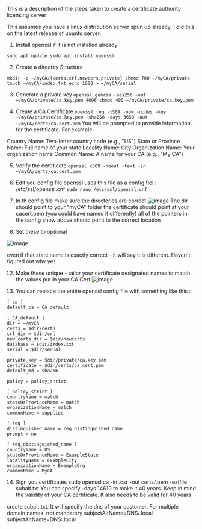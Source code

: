 This is a description of the steps taken to create a certificate authority licensing server

This assumes you have a linux distribution server spun up already.
I did this on the latest release of ubuntu server.

1. Install openssl if it is not installed already

`sudo apt update
sudo apt install openssl`

2. Create a directoy Structure

  `mkdir -p ~/myCA/{certs,crl,newcers,private}
  chmod 700 ~/myCA/private
  touch ~/myCA/index.txt
  echo 1000 > ~/myCA/serial`

3. Generate a private key
`openssl genrsa -aes256 -out ~/myCA/private/ca.key.pem 4096
chmod 400 ~/myCA/private/ca.key.pem`

4. Create a CA Certificate
`openssl req -x509 -new -nodes -key ~/myCA/private/ca.key.pem -sha256 -days 3650 -out ~/myCA/certs/ca.cert.pem`
You will be prompted to provide information for the certificate. For example:

Country Name: Two-letter country code (e.g., "US")
State or Province Name: Full name of your state
Locality Name: City
Organization Name: Your organization name
Common Name: A name for your CA (e.g., "My CA")

5. Verify the certificate
`openssl x509 -noout -text -in ~/myCA/certs/ca.cert.pem`

6. Edit you config file
openssl uses this file as a config fiel : /etc/ssl/openssl.cnf
`sudo nano /etc/ssl/openssl.cnf`

8. In th config file make sure the directories are correct
![image](https://github.com/user-attachments/assets/c4e3747b-d812-4f17-a5cc-01ce210e7eed)
The dir should point to your "myCA" folder
the certificate should point at your cacert.pem (you could have named it differently)
all of the pointers in the config show above should point to the correct location

9. Set these to optional

![image](https://github.com/user-attachments/assets/e0053d51-9268-454d-8ae3-1fd0673b35f8)

even if that state name is exactly correct - it will say it is different. Haven't figured out why yet

12.  Make these unique - tailor your certificate designated names to match the values put in your CA Cert
![image](https://github.com/user-attachments/assets/41afac26-f0b8-4ee9-aed4-54091f58e9ad)

13.  You can replace the entire openssl config file with something like this :

```
[ ca ]
default_ca = CA_default

[ CA_default ]
dir = ~/myCA
certs = $dir/certs
crl_dir = $dir/crl
new_certs_dir = $dir/newcerts
database = $dir/index.txt
serial = $dir/serial

private_key = $dir/private/ca.key.pem
certificate = $dir/certs/ca.cert.pem
default_md = sha256

policy = policy_strict

[ policy_strict ]
countryName = match
stateOrProvinceName = match
organizationName = match
commonName = supplied

[ req ]
distinguished_name = req_distinguished_name
prompt = no

[ req_distinguished_name ]
countryName = US
stateOrProvinceName = ExampleState
localityName = ExampleCity
organizationName = ExampleOrg
commonName = MyCA
```
 14.  Sign you certificates
sudo openssl ca -in <certificate-ID>.csr -out certs/<certificate-ID>.pem -extfile subalt.txt
You can specify -days 14610 to make it 40 years.
Keep in mind the validity of your CA certificate. It also needs to be valid for 40 years

create subalt.txt. It will specify the dns of your customer. For multiple domain names. not mandatory
subjectAltName=DNS:<customer-name1>.local
subjectAltName=DNS:<customer-name2>.local

